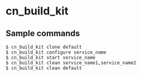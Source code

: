 # cn_build_kit

## Sample commands

```
$ cn_build_kit clone default
$ cn_build_kit configure service_name
$ cn_build_kit start service_name
$ cn_build_kit clean service_name1,service_name2
$ cn_build_kit clean default
```
